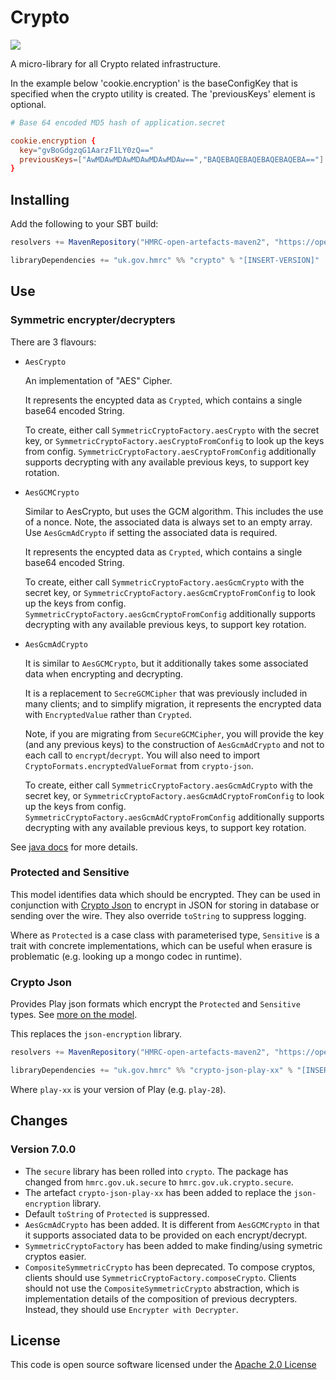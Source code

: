 # Crypto

![](https://img.shields.io/github/v/release/hmrc/crypto)

A micro-library for all Crypto related infrastructure.

In the example below 'cookie.encryption' is the baseConfigKey that is specified
when the crypto utility is created.
The 'previousKeys' element is optional.

```conf
# Base 64 encoded MD5 hash of application.secret

cookie.encryption {
  key="gvBoGdgzqG1AarzF1LY0zQ=="
  previousKeys=["AwMDAwMDAwMDAwMDAwMDAw==","BAQEBAQEBAQEBAQEBAQEBA=="]
}
```

## Installing

Add the following to your SBT build:

```scala
resolvers += MavenRepository("HMRC-open-artefacts-maven2", "https://open.artefacts.tax.service.gov.uk/maven2")

libraryDependencies += "uk.gov.hmrc" %% "crypto" % "[INSERT-VERSION]"
```

## Use

### Symmetric encrypter/decrypters

There are 3 flavours:

- `AesCrypto`

  An implementation of "AES" Cipher.

  It represents the encypted data as `Crypted`, which contains a single base64 encoded String.

  To create, either call `SymmetricCryptoFactory.aesCrypto` with the secret key, or `SymmetricCryptoFactory.aesCryptoFromConfig` to look up the keys from config. `SymmetricCryptoFactory.aesCryptoFromConfig` additionally supports decrypting with any available previous keys, to support key rotation.

- `AesGCMCrypto`

  Similar to AesCrypto, but uses the GCM algorithm. This includes the use of a nonce. Note, the associated data is always set to an empty array. Use `AesGcmAdCrypto` if setting the associated data is required.

  It represents the encypted data as `Crypted`, which contains a single base64 encoded String.

  To create, either call `SymmetricCryptoFactory.aesGcmCrypto` with the secret key, or `SymmetricCryptoFactory.aesGcmCryptoFromConfig` to look up the keys from config.  `SymmetricCryptoFactory.aesGcmCryptoFromConfig` additionally supports decrypting with any available previous keys, to support key rotation.

- `AesGcmAdCrypto`

  It is similar to `AesGCMCrypto`, but it additionally takes some associated data when encrypting and decrypting.

  It is a replacement to `SecreGCMCipher` that was previously included in many clients; and to simplify migration, it represents the encrypted data with `EncryptedValue` rather than `Crypted`.

  Note, if you are migrating from `SecureGCMCipher`, you will provide the key (and any previous keys) to the construction of `AesGcmAdCrypto` and not to each call to `encrypt`/`decrypt`. You will also need to import `CryptoFormats.encryptedValueFormat` from `crypto-json`.

  To create, either call `SymmetricCryptoFactory.aesGcmAdCrypto` with the secret key, or `SymmetricCryptoFactory.aesGcmAdCryptoFromConfig` to look up the keys from config. `SymmetricCryptoFactory.aesGcmAdCryptoFromConfig` additionally supports decrypting with any available previous keys, to support key rotation.

See [java docs](https://docs.oracle.com/javase/8/docs/technotes/guides/security/crypto/CryptoSpec.html) for more details.

### Protected and Sensitive

This model identifies data which should be encrypted. They can be used in conjunction with [Crypto Json](#crypto-json) to encrypt in JSON for storing in database or sending over the wire. They also override `toString` to suppress logging.

Where as `Protected` is a case class with parameterised type, `Sensitive` is a trait with concrete implementations, which can be useful when erasure is problematic (e.g. looking up a mongo codec in runtime).

### Crypto Json

Provides Play json formats which encrypt the `Protected` and `Sensitive` types. See [more on the model](#protected-and-sensitive).

This replaces the `json-encryption` library.

```scala
resolvers += MavenRepository("HMRC-open-artefacts-maven2", "https://open.artefacts.tax.service.gov.uk/maven2")

libraryDependencies += "uk.gov.hmrc" %% "crypto-json-play-xx" % "[INSERT-VERSION]"
```

Where `play-xx` is your version of Play (e.g. `play-28`).



## Changes

### Version 7.0.0

- The `secure` library has been rolled into `crypto`. The package has changed from `hmrc.gov.uk.secure` to `hmrc.gov.uk.crypto.secure`.
- The artefact `crypto-json-play-xx` has been added to replace the `json-encryption` library.
- Default `toString` of `Protected` is suppressed.
- `AesGcmAdCrypto` has been added. It is different from `AesGCMCrypto` in that it supports associated data to be provided on each encrypt/decrypt.
- `SymmetricCryptoFactory` has been added to make finding/using symetric cryptos easier.
- `CompositeSymmetricCrypto` has been deprecated. To compose cryptos, clients should use `SymmetricCryptoFactory.composeCrypto`. Clients should not use the `CompositeSymmetricCrypto` abstraction, which is implementation details of the composition of previous decrypters. Instead, they should use `Encrypter with Decrypter`.



## License

This code is open source software licensed under the [Apache 2.0 License]("http://www.apache.org/licenses/LICENSE-2.0.html")
